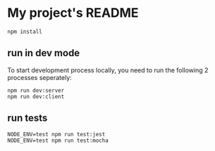 # My project's README

```
npm install
```

## run in dev mode

To start development process locally, you need to run the following 2 processes seperately:

```
npm run dev:server
npm run dev:client
```

## run tests
```
NODE_ENV=test npm run test:jest
NODE_ENV=test npm run test:mocha
```
